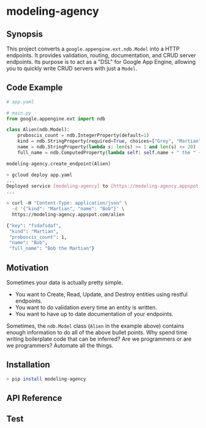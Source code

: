 # modeling-agency

## Synopsis
This project converts a `google.appengine.ext.ndb.Model` into a HTTP endpoints. It provides validation, routing, documentation, and CRUD server endpoints. Its purpose is to act as a "DSL" for Google App Engine, allowing you to quickly write CRUD servers with just a `Model`.

## Code Example
```python
# app.yaml
```
```python
# main.py
from google.appengine.ext import ndb

class Alien(ndb.Model):
    proboscis_count = ndb.IntegerProperty(default=1)
    kind = ndb.StringProperty(required=True, choices=["Grey", "Martian", "Hutt"])
    name = ndb.StringProperty(lambda s: len(s) >= 1 and len(s) <= 20)
    full_name = ndb.ComputedProperty(lambda self: self.name + " the " + self.kind)

modeling-agency.create_endpoint(Alien)
```
```bash
> gcloud deploy app.yaml
...
Deployed service [modeling-agency] to [https://modeling-agency.appspot.com]
...
```
```bash
> curl -H "Content-Type: application/json" \
  -d '{"kind": "Martian", "name": "Bob"}' \
  https://modeling-agency.appspot.com/alien

{"key": "fsdafsdaf",
 "kind": "Martian",
 "proboscis_count": 1,
 "name": "Bob",
 "full_name": "Bob the Martian"}
```

## Motivation

Sometimes your data is actually pretty simple.
* You want to Create, Read, Update, and Destroy entities using restful endpoints.
* You want to do validation every time an entity is written.
* You want to have up to date documentation of your endpoints.

Sometimes, the `ndb.Model` class (`Alien` in the example above) contains enough information to do all of the above bullet points. Why spend time writing boilerplate code that can be inferred? Are we programmers or are we programmers? Automate all the things.

## Installation

```bash
> pip install modeling-agency
```

## API Reference

## Test
